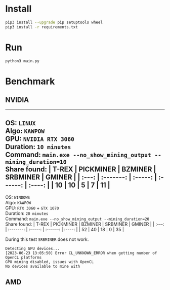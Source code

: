 # Install
```sh
pip3 install --upgrade pip setuptools wheel
pip3 install -r requirements.txt
```

# Run
```sh
python3 main.py
```

# Benchmark


## NVIDIA
---
OS: `LINUX`<br>
Algo: `KAWPOW`<br>
GPU: `NVIDIA RTX 3060`<br>
Duration: `10 minutes`<br>
Command: `main.exe --no_show_mining_output --mining_duration=10`<br>
Share found:
| T-REX | PICKMINER | BZMINER | SRBMINER | GMINER |
| :---: | :-------: | :-----: | :------: | :----: |
|   10  |   10      |   5     |   7      |  11    |
---
OS: `WINDOWS`<br>
Algo: `KAWPOW`<br>
GPU: `RTX 3060` + `GTX 1070`<br>
Duration: `20 minutes`<br>
Command: `main.exe --no_show_mining_output --mining_duration=20`<br>
Share found:
| T-REX | PICKMINER | BZMINER | SRBMINER | GMINER |
| :---: | :-------: | :-----: | :------: | :----: |
|   52  |   40      |   18    |   0      |  35    |

During this test `SRBMINER` does not work.
```
Detecting GPU devices...
[2023-06-23 13:05:50] Error CL_UNKNOWN_ERROR when getting number of OpenCL platforms
GPU mining disabled, issues with OpenCL
No devices available to mine with
```

## AMD
